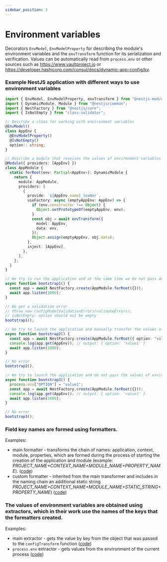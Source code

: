 ```yaml
---
sidebar_position: 3
---
```


# Environment variables

Decorators `EnvModel`, `EnvModelProperty` for describing the module's environment variables and the `envTransform` function for its serialization and verification. Values can be automatically read from `process.env` or other sources such as https://www.vaultproject.io or https://developer.hashicorp.com/consul/docs/dynamic-app-config/kv.

### Example NestJS application with different ways to use environment variables

```typescript
import { EnvModel, EnvModelProperty, envTransform } from "@nestjs-mod/common";
import { DynamicModule, Module } from "@nestjs/common";
import { NestFactory } from "@nestjs/core";
import { IsNotEmpty } from "class-validator";

// Describe a class for working with environment variables
@EnvModel()
class AppEnv {
  @EnvModelProperty()
  @IsNotEmpty()
  option!: string;
}

// Describe a module that receives the values of environment variables when calling the forRoot method
@Module({ providers: [AppEnv] })
class AppModule {
  static forRoot(env: Partial<AppEnv>): DynamicModule {
    return {
      module: AppModule,
      providers: [
        {
          provide: `${AppEnv.name}_loader`,
          useFactory: async (emptyAppEnv: AppEnv) => {
            if (env.constructor !== Object) {
              Object.setPrototypeOf(emptyAppEnv, env);
            }
            const obj = await envTransform({
              model: AppEnv,
              data: env,
            });
            Object.assign(emptyAppEnv, obj.data);
          },
          inject: [AppEnv],
        },
      ],
    };
  }
}

// We try to run the application and at the same time we do not pass anything to the module and do not have the necessary variables in process.env
async function bootstrap1() {
  const app = await NestFactory.create(AppModule.forRoot({}));
  await app.listen(3000);
}

// We get a validation error
// throw new ConfigModelValidationErrors(validateErrors);
// isNotEmpty: option should not be empty
bootstrap1();

// We try to launch the application and manually transfer the values of environment variables to the module, process.env is still empty
async function bootstrap2() {
  const app = await NestFactory.create(AppModule.forRoot({ option: "value1" }));
  console.log(app.get(AppEnv)); // output: { option: 'value1' }
  await app.listen(3000);
}

// No error
bootstrap2();

// We try to launch the application and do not pass the values of environment variables to the module, but put them in process.env
async function bootstrap3() {
  process.env["OPTION"] = "value1";
  const app = await NestFactory.create(AppModule.forRoot({}));
  console.log(app.get(AppEnv)); // output: { option: 'value1' }
  await app.listen(3000);
}

// No error
bootstrap3();
```

### Field key names are formed using formatters.

Examples:

- main formatter - transforms the chain of names: application, context, module, properties, which are formed during the process of starting the creation of the application and module (example: *PROJECT_NAME+CONTEXT_NAME+MODULE_NAME+PROPERTY_NAME*). ([code](https://github.com/nestjs-mod/nestjs-mod/blob/master/libs/common/src/lib/env-model/formatters/dot-env-property-name.formatter.ts))
- custom formatter - inherited from the main transformer and includes in the naming chain an additional static string *PROJECT_NAME+CONTEXT_NAME+MODULE_NAME+STATIC_STRING+PROPERTY_NAME*) ([code](https://github.com/nestjs-mod/nestjs-mod-contrib/blob/master/libs/core/prisma/src/lib/formatters/dot-env-property-name.formatter.ts))

### The values of environment variables are obtained using extractors, which in their work use the names of the keys that the formatters created.

Examples:

- main extractor - gets the value by key from the object that was passed to the `configTransform` function ([code](https://github.com/nestjs-mod/nestjs-mod/blob/master/libs/common/src/lib/env-model/extractors/default-property-value.extractor.ts))
- `process.env` extractor - gets values from the environment of the current process ([code](https://github.com/nestjs-mod/nestjs-mod/blob/master/libs/common/src/lib/env-model/extractors/process-env-property-value.extractor.ts))
